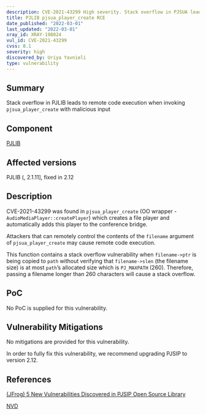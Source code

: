 ```yaml
---
description: CVE-2021-43299 High severity. Stack overflow in PJSUA leads to remote code execution
title: PJLIB pjsua_player_create RCE
date_published: "2022-03-01"
last_updated: "2022-03-01"
xray_id: XRAY-198024
vul_id: CVE-2021-43299
cvss: 8.1
severity: high
discovered_by: Uriya Yavnieli
type: vulnerability
---
```

## Summary
Stack overflow in PJLIB leads to remote code execution when invoking `pjsua_player_create` with malicious input

## Component

[PJLIB](https://www.pjsip.org/pjlib/docs/html/)

## Affected versions

PJLIB (, 2.1.11], fixed in 2.12

## Description

CVE-2021-43299 was found in `pjsua_player_create` (OO wrapper - `AudioMediaPlayer::createPlayer`) which creates a file player and automatically adds this player to the conference bridge. 

Attackers that can remotely control the contents of the `filename` argument of `pjsua_player_create` may cause remote code execution.

This function contains a stack overflow vulnerability when `filename->ptr` is being copied to `path` without verifying that `filename->slen` (the filename size) is at most `path`’s allocated size which is `PJ_MAXPATH` (260). Therefore, passing a filename longer than 260 characters will cause a stack overflow.

## PoC

No PoC is supplied for this vulnerability.

## Vulnerability Mitigations

No mitigations are provided for this vulnerability.

In order to fully fix this vulnerability, we recommend upgrading PJSIP to version 2.12.

## References

[(JFrog) 5 New Vulnerabilities Discovered in PJSIP Open Source Library](https://jfrog.com/blog/jfrog-discloses-5-memory-corruption-vulnerabilities-in-pjsip-a-popular-multimedia-library/)

[NVD](https://nvd.nist.gov/vuln/detail/CVE-2021-43299)